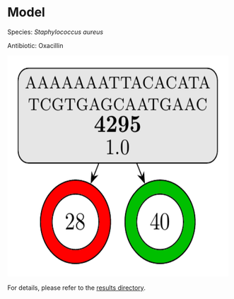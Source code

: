 
# Model

Species: *Staphylococcus aureus*

Antibiotic: Oxacillin

<img src="./model.png" width=500 height=500 />

For details, please refer to the [results directory](../../../../../results/cart_b/staphylococcus%20aureus/oxacillin/repeat_9/).

